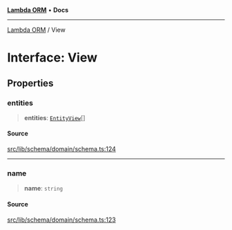 [**Lambda ORM**](../README.md) • **Docs**

***

[Lambda ORM](../README.md) / View

# Interface: View

## Properties

### entities

> **entities**: [`EntityView`](EntityView.md)[]

#### Source

[src/lib/schema/domain/schema.ts:124](https://github.com/lambda-orm/lambdaorm-base/blob/7ab89b6bcd2fea05971e688ab15feca3a500d972/src/lib/schema/domain/schema.ts#L124)

***

### name

> **name**: `string`

#### Source

[src/lib/schema/domain/schema.ts:123](https://github.com/lambda-orm/lambdaorm-base/blob/7ab89b6bcd2fea05971e688ab15feca3a500d972/src/lib/schema/domain/schema.ts#L123)
